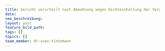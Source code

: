 ```yaml
---
title: Gericht verurteilt nach Abmahnung wegen Nichteinhaltung der Vorgaben der DSGVO
date:
seo_beschreibung:
layout: post
feature_bild_path:
tags: []
topics: []
team_member: dr-sven-tintemann
---
```

